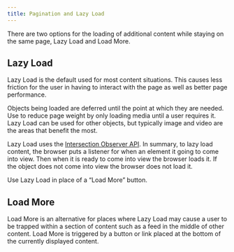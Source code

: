 ```yaml
---
title: Pagination and Lazy Load
---
```


There are two options for the loading of additional content while staying on the same page, Lazy Load and Load More. 

## **Lazy Load**

Lazy Load is the default used for most content situations. This causes less friction for the user in having to interact with the page as well as better page performance.


Objects being loaded are deferred until the point at which they are needed. Use to reduce page weight by only loading media until a user requires it. Lazy Load can be used for other objects, but typically image and video are the areas that benefit the most.


Lazy Load uses the [Intersection Observer API](https://developer.mozilla.org/en-US/docs/Web/API/Intersection_Observer_API). In summary, to lazy load content, the browser puts a listener for when an element it going to come into view. Then when it is ready to come into view the browser loads it. If the object does not come into view the browser does not load it.  


Use Lazy Load in place of a “Load More” button.


## **Load More**

Load More is an alternative for places where Lazy Load may cause a user to be trapped within a section of content such as a feed in the middle of other content. Load More is triggered by a button or link placed at the bottom of the currently displayed content.